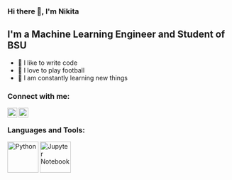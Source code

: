 ### Hi there 👋, I'm Nikita

## I'm a Machine Learning Engineer and Student of BSU
- 💪 I like to write code
- 🎉 I love to play football
- 🥅 I am constantly learning new things

### Connect with me:

[<img align="left" alt="nikneural | LinkedIn" width="22px" src="https://cdn.jsdelivr.net/npm/simple-icons@v3/icons/linkedin.svg" />][linkedin]
[<img align="left" alt="nikneural | VK" width="22px" src="https://cdn.jsdelivr.net/npm/simple-icons@v3/icons/vk.svg" />][vk]

<br />

### Languages and Tools:

<img align="left" alt="Python" width="70px" src="https://cdn.picpng.com/logo/language-logo-python-44976.png" />
<img align="left" alt="Jupyter Notebook" width="70px" src="https://upload.wikimedia.org/wikipedia/commons/3/38/Jupyter_logo.svg"/>




<br />
<br />


[linkedin]: https://www.linkedin.com/in/nikita-mik-9b166521a/
[vk]: https://vk.com/chngk
